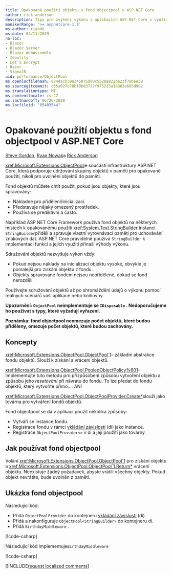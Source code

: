 ```yaml
---
title: Opakované použití objektu s fond objectpool v ASP.NET Core
author: rick-anderson
description: Tipy pro zvýšení výkonu v aplikacích ASP.NET Core s využitím fond objectpool.
monikerRange: '>= aspnetcore-1.1'
ms.author: riande
ms.date: 04/11/2019
no-loc:
- Blazor
- Blazor Server
- Blazor WebAssembly
- Identity
- Let's Encrypt
- Razor
- SignalR
uid: performance/ObjectPool
ms.openlocfilehash: 8244acb39a345875d80c5528a822de23f78b6e38
ms.sourcegitcommit: d65a027e78bf0b83727f975235a18863e685d902
ms.translationtype: MT
ms.contentlocale: cs-CZ
ms.lasthandoff: 06/26/2020
ms.locfileid: "85403544"
---
```

# <a name="object-reuse-with-objectpool-in-aspnet-core"></a>Opakované použití objektu s fond objectpool v ASP.NET Core

[Steve Gordon](https://twitter.com/stevejgordon), [Ryan Nowak](https://github.com/rynowak)a [Rick Anderson](https://twitter.com/RickAndMSFT)

<xref:Microsoft.Extensions.ObjectPool>je součástí infrastruktury ASP.NET Core, která podporuje udržování skupiny objektů v paměti pro opakované použití, nikoli pro uvolnění objektů do paměti.

Fond objektů můžete chtít použít, pokud jsou objekty, které jsou spravovány:

- Nákladné pro přidělení/inicializaci.
- Představuje nějaký omezený prostředek.
- Používá se prediktivní a často.

Například ASP.NET Core Framework používá fond objektů na některých místech k opakovanému použití <xref:System.Text.StringBuilder> instancí. `StringBuilder`přidělí a spravuje vlastní vyrovnávací paměti pro uchovávání znakových dat. ASP.NET Core pravidelně používá `StringBuilder` k implementaci funkcí a jejich využití přináší výhody výkonu.

Sdružování objektů nezvyšuje výkon vždy:

- Pokud nejsou náklady na inicializaci objektu vysoké, obvykle je pomalejší pro získání objektu z fondu.
- Objekty spravované fondem nejsou nepřidělené, dokud se fond nerozdělí.

Používejte sdružování objektů až po shromáždění údajů o výkonu pomocí reálných scénářů vaší aplikace nebo knihovny.

**Upozornění: `ObjectPool` neimplementuje se `IDisposable` . Nedoporučujeme ho používat s typy, které vyžadují vyřazení.**

**Poznámka: fond objectpool neomezuje počet objektů, které budou přiděleny, omezuje počet objektů, které budou zachovány.**

## <a name="concepts"></a>Koncepty

<xref:Microsoft.Extensions.ObjectPool.ObjectPool`1>– základní abstrakce fondu objektů. Slouží k získání a vrácení objektů.

<xref:Microsoft.Extensions.ObjectPool.PooledObjectPolicy%601>-Implementujte tuto metodu pro přizpůsobení způsobu vytvoření objektu a způsobu jeho *resetování* při návratu do fondu. To lze předat do fondu objektů, který vytvoříte přímo.... ANI

<xref:Microsoft.Extensions.ObjectPool.ObjectPoolProvider.Create*>slouží jako továrna pro vytváření fondů objektů.
<!-- REview, there is no ObjectPoolProvider<T> -->

Fond objectpool se dá v aplikaci použít několika způsoby:

* Vytváří se instance fondu.
* Registrace fondu v rámci [vkládání závislostí](xref:fundamentals/dependency-injection) (di) jako instance.
* Registrace `ObjectPoolProvider<>` v di a její použití jako továrny.

## <a name="how-to-use-objectpool"></a>Jak používat fond objectpool

Volání <xref:Microsoft.Extensions.ObjectPool.ObjectPool`1> pro získání objektu a <xref:Microsoft.Extensions.ObjectPool.ObjectPool`1.Return*> vrácení objektu.  Neexistuje žádný požadavek, abyste vrátili všechny objekty. Pokud objekt nevrátíte, bude uvolněn z paměti.

## <a name="objectpool-sample"></a>Ukázka fond objectpool

Následující kód:

* Přidá `ObjectPoolProvider` do kontejneru [vkládání závislostí](xref:fundamentals/dependency-injection) (di).
* Přidá a nakonfiguruje `ObjectPool<StringBuilder>` do kontejneru di.
* Přidá `BirthdayMiddleware` .

[!code-csharp[](ObjectPool/ObjectPoolSample/Startup.cs?name=snippet)]

Následující kód implementuje`BirthdayMiddleware`

[!code-csharp[](ObjectPool/ObjectPoolSample/BirthdayMiddleware.cs?name=snippet)]

[!INCLUDE[request localized comments](~/includes/code-comments-loc.md)]
